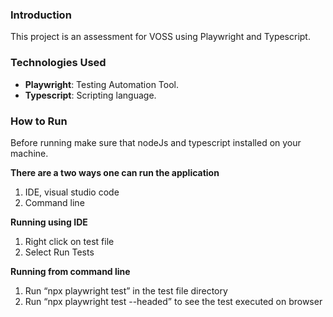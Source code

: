 ### Introduction
This project is an assessment for VOSS using Playwright and Typescript.

### Technologies Used
- **Playwright**: Testing Automation Tool.
- **Typescript**: Scripting language.

### How to Run
Before running make sure that nodeJs and typescript installed on your machine.

**There are a two ways one can run the application**
1. IDE, visual studio code
2. Command line

**Running using IDE**

1. Right click on test file
2. Select Run Tests


**Running from command line**

1. Run “npx playwright test” in the test file directory
2. Run “npx playwright test --headed” to see the test executed on browser
